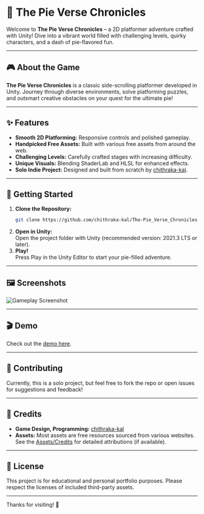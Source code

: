 # 🥧 The Pie Verse Chronicles

Welcome to **The Pie Verse Chronicles** – a 2D platformer adventure crafted with Unity! Dive into a vibrant world filled with challenging levels, quirky characters, and a dash of pie-flavored fun.

---

## 🎮 About the Game

**The Pie Verse Chronicles** is a classic side-scrolling platformer developed in Unity. Journey through diverse environments, solve platforming puzzles, and outsmart creative obstacles on your quest for the ultimate pie!

---

## ✨ Features

- **Smooth 2D Platforming:** Responsive controls and polished gameplay.
- **Handpicked Free Assets:** Built with various free assets from around the web.
- **Challenging Levels:** Carefully crafted stages with increasing difficulty.
- **Unique Visuals:** Blending ShaderLab and HLSL for enhanced effects.
- **Solo Indie Project:** Designed and built from scratch by [chithraka-kal](https://github.com/chithraka-kal).

---

## 🚀 Getting Started

1. **Clone the Repository:**
   ```bash
   git clone https://github.com/chithraka-kal/The-Pie_Verse_Chronicles-2D-Game.git
   ```
2. **Open in Unity:**  
   Open the project folder with Unity (recommended version: 2021.3 LTS or later).
3. **Play!**  
   Press Play in the Unity Editor to start your pie-filled adventure.

---

## 🖼️ Screenshots

![Gameplay Screenshot]([https://example.com/screenshot.png](https://img.youtube.com/vi/uAFHNmAwFhE/hqdefault.jpg))

---

## 🎬 Demo

Check out the [demo here](https://chithraka.itch.io/the-pie-verse-chronicles-2d).

---

## 🤝 Contributing

Currently, this is a solo project, but feel free to fork the repo or open issues for suggestions and feedback!

---

## 📝 Credits

- **Game Design, Programming:** [chithraka-kal](https://github.com/chithraka-kal)
- **Assets:** Most assets are free resources sourced from various websites.  
  See the [Assets/Credits](./Assets/Credits.md) for detailed attributions (if available).

---

## 📄 License

This project is for educational and personal portfolio purposes. Please respect the licenses of included third-party assets.

---

Thanks for visiting! 🍰
